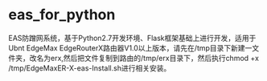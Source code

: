 # eas_for_python
EAS防蹭网系统，基于Python2.7开发环境、Flask框架基础上进行开发，适用于Ubnt EdgeMax EdgeRouterX路由器V1.0以上版本，请先在/tmp目录下新建一文件夹，改名为erx,然后把文件复制到路由的/tmp/erx目录下，然后执行chmod +x /tmp/EdgeMaxER-X-eas-Install.sh进行相关安装。
